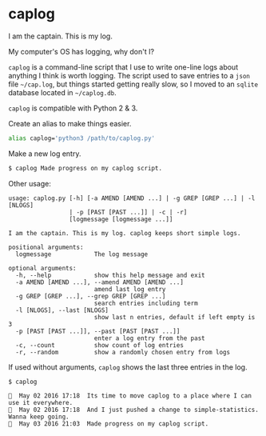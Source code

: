 # caplog

I am the captain. This is my log.

My computer's OS has logging, why don't I?

`caplog` is a command-line script that I use to write one-line logs about anything I think is worth logging.
The script used to save entries to a `json` file `~/cap.log`, but things started getting really slow, so I moved to an `sqlite` database located in `~/caplog.db`.

`caplog` is compatible with Python 2 & 3.

Create an alias to make things easier.

```bash
alias caplog='python3 /path/to/caplog.py'
```

Make a new log entry.

```bash
$ caplog Made progress on my caplog script.
```

Other usage:

```text
usage: caplog.py [-h] [-a AMEND [AMEND ...] | -g GREP [GREP ...] | -l [NLOGS]
                 | -p [PAST [PAST ...]] | -c | -r]
                 [logmessage [logmessage ...]]

I am the captain. This is my log. caplog keeps short simple logs.

positional arguments:
  logmessage            The log message

optional arguments:
  -h, --help            show this help message and exit
  -a AMEND [AMEND ...], --amend AMEND [AMEND ...]
                        amend last log entry
  -g GREP [GREP ...], --grep GREP [GREP ...]
                        search entries including term
  -l [NLOGS], --last [NLOGS]
                        show last n entries, default if left empty is 3
  -p [PAST [PAST ...]], --past [PAST [PAST ...]]
                        enter a log entry from the past
  -c, --count           show count of log entries
  -r, --random          show a randomly chosen entry from logs
```

If used without arguments, `caplog` shows the last three entries in the log.

```text
$ caplog

🚩  May 02 2016 17:18  Its time to move caplog to a place where I can use it everywhere.
🚩  May 02 2016 17:18  And I just pushed a change to simple-statistics. Wanna keep going.
🚩  May 03 2016 21:03  Made progress on my caplog script.
```
